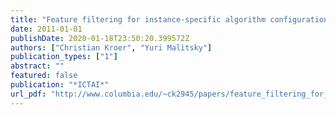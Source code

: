```yaml
---
title: "Feature filtering for instance-specific algorithm configuration"
date: 2011-01-01
publishDate: 2020-01-18T23:50:20.399572Z
authors: ["Christian Kroer", "Yuri Malitsky"]
publication_types: ["1"]
abstract: ""
featured: false
publication: "*ICTAI*"
url_pdf: "http://www.columbia.edu/~ck2945/papers/feature_filtering_for_instance_specific_algorithm_configuration.pdf"
---
```


